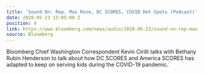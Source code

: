 ```yaml
---
title: 'Sound On: Rep. Max Rose, DC SCORES, COVID Hot Spots (Podcast)'
date: 2020-05-23 15:05:00 Z
position: 4
link: https://www.bloomberg.com/news/audio/2020-05-23/sound-on-rep-max-rose-dc-scores-covid-hot-spots-podcast
source: Bloomberg
---
```


Bloomberg Chief Washington Correspondent Kevin Cirilli talks with Bethany Rubin Henderson to talk about how DC SCORES and America SCORES has adapted to keep on serving kids during the COVID-19 pandemic.